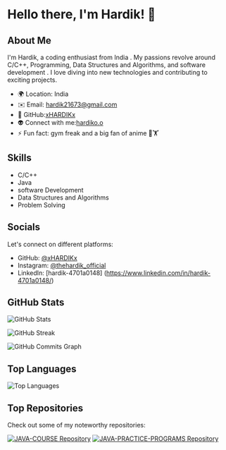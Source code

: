 # Hello there, I'm Hardik! 👋

## About Me
I'm Hardik, a coding enthusiast from India . My passions revolve around C/C++, Programming, Data Structures and Algorithms, and software development . I love diving into new technologies and contributing to exciting projects.

- 🌍 Location: India
- ✉️ Email: hardik21673@gmail.com
- 🚀 GitHub:[xHARDIKx](http://www.github.com/xHARDIKx)
- 👽 Connect with me:[hardiko.o](https://linktr.ee/hardiko.o)
- ⚡ Fun fact: gym freak and a big fan of anime 💪🏋️

## Skills
- C/C++
- Java
- software Development
- Data Structures and Algorithms
- Problem Solving


## Socials
Let's connect on different platforms:

- GitHub: [@xHARDIKx](https://www.github.com/xHARDIKx)
- Instagram: [@thehardik_official](http://www.instagram.com/thehardik_official)
- LinkedIn: [hardik-4701a0148] (https://www.linkedin.com/in/hardik-4701a0148/) 

## GitHub Stats
![GitHub Stats](https://github-readme-stats.vercel.app/api?username=xHARDIKx&show_icons=true&count_private=true&title_color=1f8ecd&text_color=ffffff&icon_color=1f8ecd&bg_color=0a0c10&hide_border=true&show_icons=true)

![GitHub Streak](https://github-readme-streak-stats.herokuapp.com/?user=xHARDIKx&stroke=ffffff&background=0a0c10&ring=1f8ecd&fire=1f8ecd&currStreakNum=ffffff&currStreakLabel=1f8ecd&sideNums=ffffff&sideLabels=ffffff&dates=ffffff&hide_border=true)

![GitHub Commits Graph](https://activity-graph.herokuapp.com/graph?username=xHARDIKx&bg_color=0a0c10&color=ffffff&line=1f8ecd&point=ffffff&area_color=0a0c10&area=true&hide_border=true&custom_title=GitHub%20Commits%20Graph)

## Top Languages
![Top Languages](https://github-readme-stats.vercel.app/api/top-langs/?username=xHARDIKx&langs_count=10&title_color=1f8ecd&text_color=ffffff&icon_color=1f8ecd&bg_color=0a0c10&hide_border=true&locale=en&custom_title=Top%20Languages)

## Top Repositories
Check out some of my noteworthy repositories:

[![JAVA-COURSE Repository](https://github-readme-stats.vercel.app/api/pin/?username=xHARDIKx&repo=JAVA-COURSE&title_color=1f8ecd&text_color=ffffff&icon_color=1f8ecd&bg_color=0a0c10&hide_border=true&locale=en)](https://github.com/xHARDIKx/JAVA-COURSE)
[![JAVA-PRACTICE-PROGRAMS Repository](https://github-readme-stats.vercel.app/api/pin/?username=xHARDIKx&repo=JAVA-PRACTICE-PROGRAMS&title_color=1f8ecd&text_color=ffffff&icon_color=1f8ecd&bg_color=0a0c10&hide_border=true&locale=en)](https://github.com/xHARDIKx/JAVA-PRACTICE-PROGRAMS)
